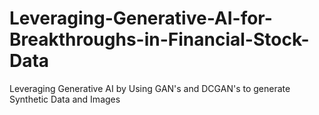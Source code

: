 # Leveraging-Generative-AI-for-Breakthroughs-in-Financial-Stock-Data
Leveraging Generative AI by Using GAN's and DCGAN's to generate Synthetic Data and Images
